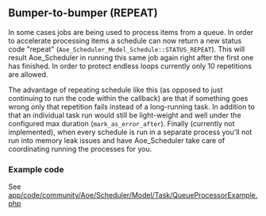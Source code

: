 ## Bumper-to-bumper (REPEAT)

In some cases jobs are being used to process items from a queue. In order to accelerate processing items a schedule can now return a new status code "repeat" (`Aoe_Scheduler_Model_Schedule::STATUS_REPEAT`).
This will result Aoe_Scheduler in running this same job again right after the first one has finished. In order to protect endless loops currently only 10 repetitions are allowed.

The advantage of repeating schedule like this (as opposed to just continuing to run the code within the callback) are that if something goes wrong only that repetition fails instead 
of a long-running task. In addition to that an individual task run would still be light-weight and well under the configured max duration (`mark_as_error_after`).
Finally (currently not implemented), when every schedule is run in a separate process you'll not run into memory leak issues and have Aoe_Scheduler take care of 
coordinating running the processes for you.
 
### Example code

See [app/code/community/Aoe/Scheduler/Model/Task/QueueProcessorExample.php](app/code/community/Aoe/Scheduler/Model/Task/QueueProcessorExample.php)
